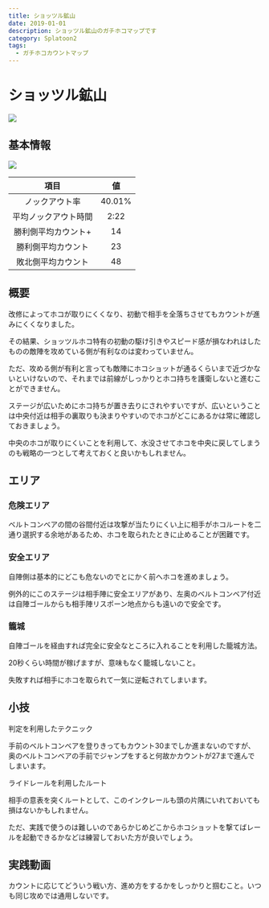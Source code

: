 ```yaml
---
title: ショッツル鉱山
date: 2019-01-01
description: ショッツル鉱山のガチホコマップです
category: Splatoon2
tags:
  - ガチホコカウントマップ
---
```


# ショッツル鉱山

![](https://pbs.twimg.com/media/EcuWILdWoAAFZkI?format=jpg&name=large)

## 基本情報

![](https://pbs.twimg.com/media/EV-GmyOXkAMbykB?format=png&name=large)

|         項目         |   値   |
| :------------------: | :----: |
|    ノックアウト率    | 40.01% |
| 平均ノックアウト時間 |  2:22  |
| 勝利側平均カウント+  |   14   |
|  勝利側平均カウント  |   23   |
|  敗北側平均カウント  |   48   |

## 概要

改修によってホコが取りにくくなり、初動で相手を全落ちさせてもカウントが進みにくくなりました。

その結果、ショッツルホコ特有の初動の駆け引きやスピード感が損なわれはしたものの敵陣を攻めている側が有利なのは変わっていません。

ただ、攻める側が有利と言っても敵陣にホコショットが通るくらいまで近づかないといけないので、それまでは前線がしっかりとホコ持ちを護衛しないと進むことができません。

ステージが広いためにホコ持ちが置き去りにされやすいですが、広いということは中央付近は相手の裏取りも決まりやすいのでホコがどこにあるかは常に確認しておきましょう。

中央のホコが取りにくいことを利用して、水没させてホコを中央に戻してしまうのも戦略の一つとして考えておくと良いかもしれません。

## エリア

### 危険エリア

ベルトコンベアの間の谷間付近は攻撃が当たりにくい上に相手がホコルートを二通り選択する余地があるため、ホコを取られたときに止めることが困難です。

### 安全エリア

自陣側は基本的にどこも危ないのでとにかく前へホコを進めましょう。

例外的にこのステージは相手陣に安全エリアがあり、左奥のベルトコンベア付近は自陣ゴールからも相手陣リスポーン地点からも遠いので安全です。

### 籠城

自陣ゴールを経由すれば完全に安全なところに入れることを利用した籠城方法。

20秒くらい時間が稼げますが、意味もなく籠城しないこと。

失敗すれば相手にホコを取られて一気に逆転されてしまいます。

## 小技

判定を利用したテクニック

手前のベルトコンベアを登りきってもカウント30までしか進まないのですが、奥のベルトコンベアの手前でジャンプをすると何故かカウントが27まで進んでしまいます。

ライドレールを利用したルート

相手の意表を突くルートとして、このインクレールも頭の片隅にいれておいても損はないかもしれません。

ただ、実践で使うのは難しいのであらかじめどこからホコショットを撃てばレールを起動できるかなどは練習しておいた方が良いでしょう。

## 実践動画

カウントに応じてどういう戦い方、進め方をするかをしっかりと掴むこと。いつも同じ攻めでは通用しないです。
